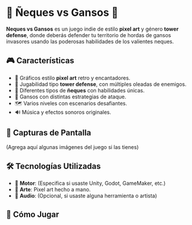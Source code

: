 # 🐐 Ñeques vs Gansos 🦆

**Neques vs Gansos** es un juego indie de estilo **pixel art** y género **tower defense**, donde deberás defender tu territorio de hordas de gansos invasores usando las poderosas habilidades de los valientes neques.

## 🎮 Características

- 🌈 Gráficos estilo **pixel art** retro y encantadores.
- 🏰 Jugabilidad tipo **tower defense**, con múltiples oleadas de enemigos.
- 🐐 Diferentes tipos de **ñeques** con habilidades únicas.
- 🦆 Gansos con distintas estrategias de ataque.
- 🗺️ Varios niveles con escenarios desafiantes.
- 🔊 Música y efectos sonoros originales.

## 📸 Capturas de Pantalla

(Agrega aquí algunas imágenes del juego si las tienes)

## 🛠️ Tecnologías Utilizadas

- 🧱 **Motor**: (Especifica si usaste Unity, Godot, GameMaker, etc.)
- 🎨 **Arte**: Pixel art hecho a mano.
- 🎵 **Audio**: (Opcional, si usaste alguna herramienta o artista)

## 🚀 Cómo Jugar
